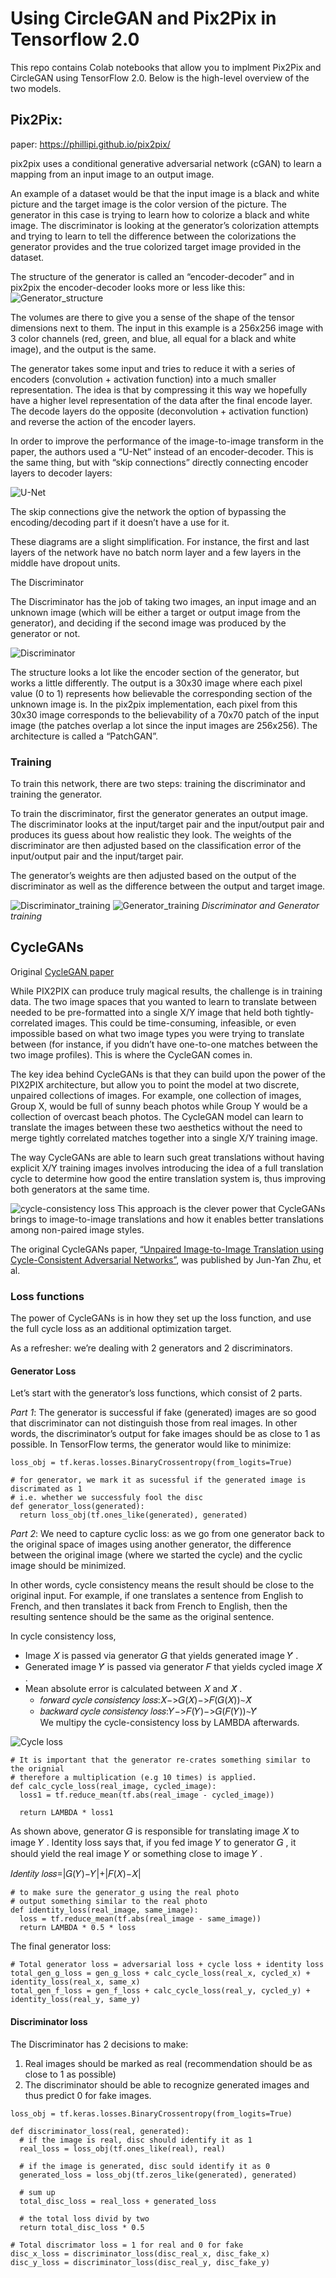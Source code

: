 # Using CircleGAN and Pix2Pix in Tensorflow 2.0
This repo contains Colab notebooks that allow you to implment Pix2Pix and CircleGAN using TensorFlow 2.0. Below is the high-level overview of the two models.

## Pix2Pix:
paper: https://phillipi.github.io/pix2pix/

pix2pix uses a conditional generative adversarial network (cGAN) to learn a mapping from an input image to an output image.

An example of a dataset would be that the input image is a black and white picture and the target image is the color version of the picture. The generator in this case is trying to learn how to colorize a black and white image. The discriminator is looking at the generator’s colorization attempts and trying to learn to tell the difference between the colorizations the generator provides and the true colorized target image provided in the dataset.

The structure of the generator is called an “encoder-decoder” and in pix2pix the encoder-decoder looks more or less like this:
![Generator_structure](https://cdn-images-1.medium.com/max/1600/1*grPpbT-8fwA4twYZkAHwmw.png)

The volumes are there to give you a sense of the shape of the tensor dimensions next to them. The input in this example is a 256x256 image with 3 color channels (red, green, and blue, all equal for a black and white image), and the output is the same.

The generator takes some input and tries to reduce it with a series of encoders (convolution + activation function) into a much smaller representation. The idea is that by compressing it this way we hopefully have a higher level representation of the data after the final encode layer. The decode layers do the opposite (deconvolution + activation function) and reverse the action of the encoder layers.

In order to improve the performance of the image-to-image transform in the paper, the authors used a “U-Net” instead of an encoder-decoder. This is the same thing, but with “skip connections” directly connecting encoder layers to decoder layers:

![U-Net](https://cdn-images-1.medium.com/max/1600/1*kpWvVdQOmbMuX2ls-d78TA.png)

The skip connections give the network the option of bypassing the encoding/decoding part if it doesn’t have a use for it.

These diagrams are a slight simplification. For instance, the first and last layers of the network have no batch norm layer and a few layers in the middle have dropout units.

The Discriminator

The Discriminator has the job of taking two images, an input image and an unknown image (which will be either a target or output image from the generator), and deciding if the second image was produced by the generator or not.

![Discriminator](https://cdn-images-1.medium.com/max/1600/1*-iPXj4C0sCK0UzW1aPzJZg.png)

The structure looks a lot like the encoder section of the generator, but works a little differently. The output is a 30x30 image where each pixel value (0 to 1) represents how believable the corresponding section of the unknown image is. In the pix2pix implementation, each pixel from this 30x30 image corresponds to the believability of a 70x70 patch of the input image (the patches overlap a lot since the input images are 256x256). The architecture is called a “PatchGAN”.

### Training

To train this network, there are two steps: training the discriminator and training the generator.

To train the discriminator, first the generator generates an output image. The discriminator looks at the input/target pair and the input/output pair and produces its guess about how realistic they look. The weights of the discriminator are then adjusted based on the classification error of the input/output pair and the input/target pair.

The generator’s weights are then adjusted based on the output of the discriminator as well as the difference between the output and target image.

![Discriminator_training](https://cdn-images-1.medium.com/max/1200/1*EUUrcoQ9nBGyNzIeqzCDJQ.png)
![Generator_training](https://cdn-images-1.medium.com/max/1200/1*vwCOla_RiuTD6pEEMitTgQ.png)
_Discriminator and Generator training_

## CycleGANs
Original [CycleGAN paper](https://arxiv.org/pdf/1703.10593.pdf)

While PIX2PIX can produce truly magical results, the challenge is in training data. The two image spaces that you wanted to learn to translate between needed to be pre-formatted into a single X/Y image that held both tightly-correlated images. This could be time-consuming, infeasible, or even impossible based on what two image types you were trying to translate between (for instance, if you didn’t have one-to-one matches between the two image profiles). This is where the CycleGAN comes in.

The key idea behind CycleGANs is that they can build upon the power of the PIX2PIX architecture, but allow you to point the model at two discrete, unpaired collections of images. For example, one collection of images, Group X, would be full of sunny beach photos while Group Y would be a collection of overcast beach photos. The CycleGAN model can learn to translate the images between these two aesthetics without the need to merge tightly correlated matches together into a single X/Y training image.

The way CycleGANs are able to learn such great translations without having explicit X/Y training images involves introducing the idea of a full translation cycle to determine how good the entire translation system is, thus improving both generators at the same time.

![cycle-consistency loss](https://cdn-images-1.medium.com/max/1600/0*D5yQU7v0NHXsb1Ep.jpg)
This approach is the clever power that CycleGANs brings to image-to-image translations and how it enables better translations among non-paired image styles.

The original CycleGANs paper, [“Unpaired Image-to-Image Translation using Cycle-Consistent Adversarial Networks”](https://arxiv.org/pdf/1703.10593.pdf), was published by Jun-Yan Zhu, et al.

### Loss functions
The power of CycleGANs is in how they set up the loss function, and use the full cycle loss as an additional optimization target.

As a refresher: we’re dealing with 2 generators and 2 discriminators.

#### Generator Loss
Let’s start with the generator’s loss functions, which consist of 2 parts.

*Part 1*: The generator is successful if fake (generated) images are so good that discriminator can not distinguish those from real images. In other words, the discriminator’s output for fake images should be as close to 1 as possible. In TensorFlow terms, the generator would like to minimize:
```
loss_obj = tf.keras.losses.BinaryCrossentropy(from_logits=True)

# for generator, we mark it as sucessful if the generated image is discrimated as 1
# i.e. whether we successfuly fool the disc
def generator_loss(generated):
  return loss_obj(tf.ones_like(generated), generated)
```

*Part 2*: We need to capture cyclic loss: as we go from one generator back to the original space of images using another generator, the difference between the original image (where we started the cycle) and the cyclic image should be minimized.

In other words, cycle consistency means the result should be close to the original input. For example, if one translates a sentence from English to French, and then translates it back from French to English, then the resulting sentence should be the same as the  original sentence.

In cycle consistency loss,

* Image  𝑋  is passed via generator  𝐺  that yields generated image  𝑌̂  .
* Generated image  𝑌̂   is passed via generator  𝐹  that yields cycled image  𝑋̂  .
* Mean absolute error is calculated between  𝑋  and  𝑋̂  .
  * 𝑓𝑜𝑟𝑤𝑎𝑟𝑑 𝑐𝑦𝑐𝑙𝑒 𝑐𝑜𝑛𝑠𝑖𝑠𝑡𝑒𝑛𝑐𝑦 𝑙𝑜𝑠𝑠:𝑋−>𝐺(𝑋)−>𝐹(𝐺(𝑋))∼𝑋̂  
  * 𝑏𝑎𝑐𝑘𝑤𝑎𝑟𝑑 𝑐𝑦𝑐𝑙𝑒 𝑐𝑜𝑛𝑠𝑖𝑠𝑡𝑒𝑛𝑐𝑦 𝑙𝑜𝑠𝑠:𝑌−>𝐹(𝑌)−>𝐺(𝐹(𝑌))∼𝑌̂  
We multipy the cycle-consistency loss by LAMBDA afterwards.

![Cycle loss](https://github.com/tensorflow/docs/blob/master/site/en/r2/tutorials/generative/images/cycle_loss.png?raw=1)
```
# It is important that the generator re-crates something similar to the orignial
# therefore a multiplication (e.g 10 times) is applied.
def calc_cycle_loss(real_image, cycled_image):
  loss1 = tf.reduce_mean(tf.abs(real_image - cycled_image))
  
  return LAMBDA * loss1
```

As shown above, generator  𝐺  is responsible for translating image  𝑋  to image  𝑌 . Identity loss says that, if you fed image  𝑌  to generator  𝐺 , it should yield the real image  𝑌  or something close to image  𝑌 .

𝐼𝑑𝑒𝑛𝑡𝑖𝑡𝑦 𝑙𝑜𝑠𝑠=|𝐺(𝑌)−𝑌|+|𝐹(𝑋)−𝑋|
```
# to make sure the generator_g using the real photo
# output something similar to the real photo
def identity_loss(real_image, same_image):
  loss = tf.reduce_mean(tf.abs(real_image - same_image))
  return LAMBDA * 0.5 * loss
```

The final generator loss:
```
# Total generator loss = adversarial loss + cycle loss + identity loss
total_gen_g_loss = gen_g_loss + calc_cycle_loss(real_x, cycled_x) + identity_loss(real_x, same_x)
total_gen_f_loss = gen_f_loss + calc_cycle_loss(real_y, cycled_y) + identity_loss(real_y, same_y)
```

#### Discriminator loss
The Discriminator has 2 decisions to make:
1. Real images should be marked as real (recommendation should be as close to 1 as possible)
1. The discriminator should be able to recognize generated images and thus predict 0 for fake images.

```
loss_obj = tf.keras.losses.BinaryCrossentropy(from_logits=True)

def discriminator_loss(real, generated):
  # if the image is real, disc should identify it as 1
  real_loss = loss_obj(tf.ones_like(real), real)
  
  # if the image is generated, disc sould identify it as 0
  generated_loss = loss_obj(tf.zeros_like(generated), generated)

  # sum up
  total_disc_loss = real_loss + generated_loss

  # the total loss divid by two
  return total_disc_loss * 0.5
  
# Total discrimator loss = 1 for real and 0 for fake
disc_x_loss = discriminator_loss(disc_real_x, disc_fake_x)
disc_y_loss = discriminator_loss(disc_real_y, disc_fake_y)
```
